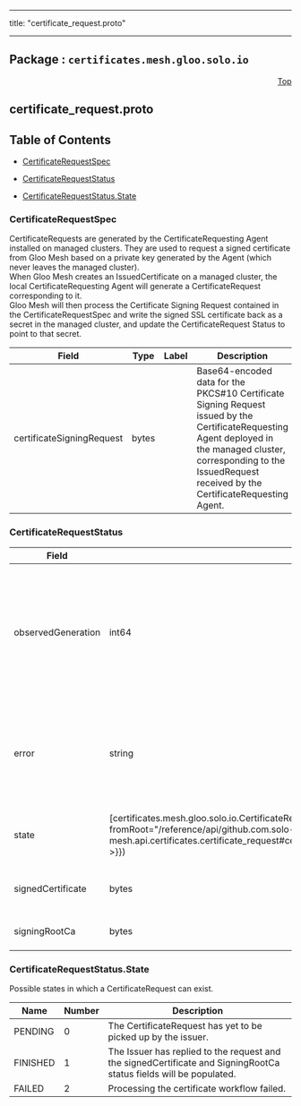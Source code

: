 
---

title: "certificate_request.proto"

---

## Package : `certificates.mesh.gloo.solo.io`



<a name="top"></a>

<a name="API Reference for certificate_request.proto"></a>
<p align="right"><a href="#top">Top</a></p>

## certificate_request.proto


## Table of Contents
  - [CertificateRequestSpec](#certificates.mesh.gloo.solo.io.CertificateRequestSpec)
  - [CertificateRequestStatus](#certificates.mesh.gloo.solo.io.CertificateRequestStatus)

  - [CertificateRequestStatus.State](#certificates.mesh.gloo.solo.io.CertificateRequestStatus.State)






<a name="certificates.mesh.gloo.solo.io.CertificateRequestSpec"></a>

### CertificateRequestSpec
CertificateRequests are generated by the CertificateRequesting Agent installed on managed clusters. They are used to request a signed certificate from Gloo Mesh based on a private key generated by the Agent (which never leaves the managed cluster).<br>When Gloo Mesh creates an IssuedCertificate on a managed cluster, the local CertificateRequesting Agent will generate a CertificateRequest corresponding to it.<br>Gloo Mesh will then process the Certificate Signing Request contained in the CertificateRequestSpec and write the signed SSL certificate back as a secret in the managed cluster, and update the CertificateRequest Status to point to that secret.


| Field | Type | Label | Description |
| ----- | ---- | ----- | ----------- |
| certificateSigningRequest | bytes |  | Base64-encoded data for the PKCS#10 Certificate Signing Request issued by the CertificateRequesting Agent deployed in the managed cluster, corresponding to the IssuedRequest received by the CertificateRequesting Agent. |
  





<a name="certificates.mesh.gloo.solo.io.CertificateRequestStatus"></a>

### CertificateRequestStatus



| Field | Type | Label | Description |
| ----- | ---- | ----- | ----------- |
| observedGeneration | int64 |  | The most recent generation observed in the the CertificateRequest metadata. If the observedGeneration does not match generation, the CA has not processed the most recent version of this request. |
  | error | string |  | Any error observed which prevented the CertificateRequest from being processed. If the error is empty, the request has been processed successfully |
  | state | [certificates.mesh.gloo.solo.io.CertificateRequestStatus.State]({{< versioned_link_path fromRoot="/reference/api/github.com.solo-io.gloo-mesh.api.certificates.certificate_request#certificates.mesh.gloo.solo.io.CertificateRequestStatus.State" >}}) |  | The current state of the CertificateRequest workflow reported by the Issuer. |
  | signedCertificate | bytes |  | The signed intermediate certificate issued by the CA. |
  | signingRootCa | bytes |  | The root CA used by the CA to sign the certificate. |
  




 <!-- end messages -->


<a name="certificates.mesh.gloo.solo.io.CertificateRequestStatus.State"></a>

### CertificateRequestStatus.State
Possible states in which a CertificateRequest can exist.

| Name | Number | Description |
| ---- | ------ | ----------- |
| PENDING | 0 | The CertificateRequest has yet to be picked up by the issuer. |
| FINISHED | 1 | The Issuer has replied to the request and the signedCertificate and SigningRootCa status fields will be populated. |
| FAILED | 2 | Processing the certificate workflow failed. |


 <!-- end enums -->

 <!-- end HasExtensions -->

 <!-- end services -->

